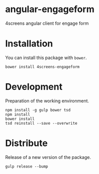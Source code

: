 angular-engageform
==================

4screens angular client for engage form

# Installation

You can install this package with `bower`.

```shell
bower install 4screens-engageform
```

# Development

Preparation of the working environment.

```shell
npm install -g gulp bower tsd
npm install
bower install
tsd reinstall --save --overwrite
```

# Distribute

Release of a new version of the package.

```shell
gulp release --bump
```

